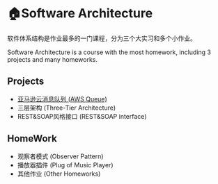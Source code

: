 # :house:Software Architecture

软件体系结构是作业最多的一门课程，分为三个大实习和多个小作业。

Software Architecture is a course with the most homework, including 3 projects and many homeworks.



## Projects

- [亚马逊云消息队列 (AWS Queue)](AWSQueue\README.md) 
- 三层架构 (Three-Tier Architecture)
- REST&SOAP风格接口 (REST&SOAP interface)



## HomeWork

- 观察者模式 (Observer Pattern)
- 播放器插件 (Plug of Music Player)
- 其他作业 (Other Homeworks)